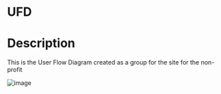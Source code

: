 # UFD
# Description 
This is the User Flow Diagram created as a group for the site for the non-profit

![image](https://github.com/user-attachments/assets/4ff4cb25-ae3a-4376-be1e-687d24645a79)
